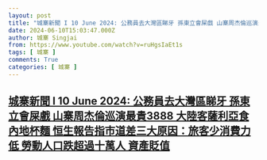 ```yaml
---
layout: post
title: "城寨新聞 I 10 June 2024: 公務員去大灣區睇牙 孫東立會屎戲 山寨周杰倫巡演最貴3888 大陸客薩利亞食內地杯麵 恒生報告指市道差三大原因：旅客少消費力低 勞動人口跌超過十萬人 資產貶值"
date: 2024-06-10T15:03:47.000Z
author: 城寨 Singjai
from: https://www.youtube.com/watch?v=ruHgsIaEt1s
tags: [ 城寨 ]
comments: True
categories: [ 城寨 ]
---
```

<!--1718031827000-->
[城寨新聞 I 10 June 2024: 公務員去大灣區睇牙 孫東立會屎戲 山寨周杰倫巡演最貴3888 大陸客薩利亞食內地杯麵 恒生報告指市道差三大原因：旅客少消費力低 勞動人口跌超過十萬人 資產貶值](https://www.youtube.com/watch?v=ruHgsIaEt1s)
------

<div>

</div>
